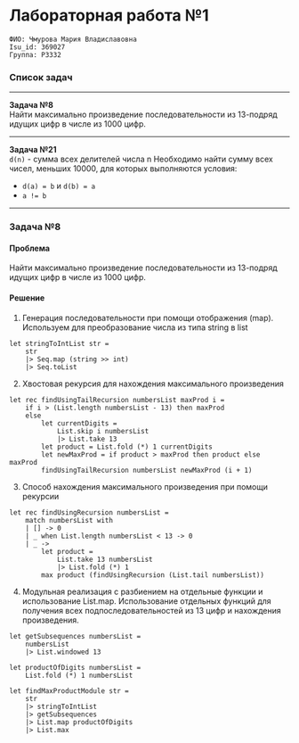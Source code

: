 # Лабораторная работа №1

`ФИО: Чмурова Мария Владиславовна` <br />
`Isu_id: 369027` <br />
`Группа: P3332` <br />

### Список задач 
---
**Задача №8** <br />
Найти максимально произведение последовательности из 13-подряд идущих цифр в числе из 1000 цифр. 

---
**Задача №21** <br />
`d(n)` - сумма всех делителей числа n 
Необходимо найти сумму всех чисел, меньших 10000, для которых выполняются условия: 
- `d(a) = b` и `d(b) = a`
- `a != b`
 
---
### Задача №8

#### Проблема 
Найти максимально произведение последовательности из 13-подряд идущих цифр в числе из 1000 цифр. 

#### Решение 

1. Генерация последовательности при помощи отображения (map). Используем для преобразование числа из типа string в list<int>

```
let stringToIntList str =
	str
	|> Seq.map (string >> int)
	|> Seq.toList
```

2. Хвостовая рекурсия для нахождения максимального произведения

```
let rec findUsingTailRecursion numbersList maxProd i =
    if i > (List.length numbersList - 13) then maxProd
    else 
        let currentDigits = 
            List.skip i numbersList 
            |> List.take 13
        let product = List.fold (*) 1 currentDigits
        let newMaxProd = if product > maxProd then product else maxProd
        findUsingTailRecursion numbersList newMaxProd (i + 1)
```

3. Способ нахождения максимального произведения при помощи рекурсии 

```
let rec findUsingRecursion numbersList =
    match numbersList with
    | [] -> 0
    | _ when List.length numbersList < 13 -> 0
    | _ ->
        let product = 
            List.take 13 numbersList 
            |> List.fold (*) 1
        max product (findUsingRecursion (List.tail numbersList))
```

4. Модульная реализация с разбиением на отдельные функции и использование List.map. Использование отдельных функций для получения всех подпоследовательностей из 13 цифр и нахождения произведения. 

```
let getSubsequences numbersList = 
    numbersList 
    |> List.windowed 13 

let productOfDigits numbersList =
    List.fold (*) 1 numbersList

let findMaxProductModule str =
    str
    |> stringToIntList
    |> getSubsequences
    |> List.map productOfDigits
    |> List.max
```
